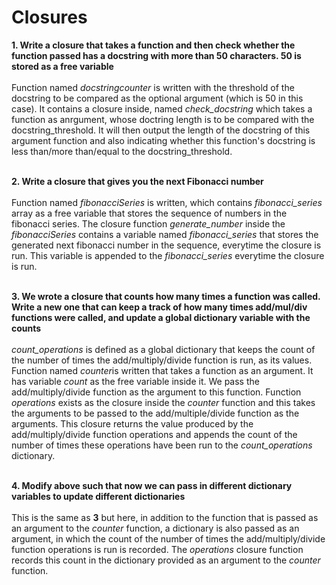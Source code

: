 # Closures

<b>1. Write a closure that takes a function and then check whether the function passed has a docstring with more than 50 characters. 50 is stored as a free variable</b></br></br>
Function named <i>docstringcounter</i> is written with the threshold of the docstring to be compared as the optional argument (which is 50 in this case). It contains a closure inside, named <i>check_docstring</i> which takes a function as anrgument, whose doctring length is to be compared with the docstring_threshold. It will then output the length of the docstring of this argument function and also indicating whether this function's docstring is less than/more than/equal to the docstring_threshold.</br></br>

<b>2. Write a closure that gives you the next Fibonacci number</b></br></br>
Function named <i>fibonacciSeries</i> is written, which contains <i>fibonacci_series</i> array as a free variable that stores the sequence of numbers in the fibonacci series. The closure function <i>generate_number</i> inside the <i>fibonacciSeries</i> contains a variable named <i>fibonacci_series</i> that stores the generated next fibonacci number in the sequence, everytime the closure is run. This variable is appended to the <i>fibonacci_series</i> everytime the closure is run.</br></br>

<b>3. We wrote a closure that counts how many times a function was called. Write a new one that can keep a track of how many times add/mul/div functions were called, and update a global dictionary variable with the counts</b></br></br>
<i>count_operations</i> is defined as a global dictionary that keeps the count of the number of times the add/multiply/divide function is run, as its values. Function named <i>counter</i>is written that takes a function as an argument. It has variable <i>count</i> as the free variable inside it. We pass the add/multiply/divide function as the argument to this function. Function <i>operations</i> exists as the closure inside the <i>counter</i> function and this takes the arguments to be passed to the add/multiple/divide function as the arguments. This closure returns the value produced by the add/multiply/divide function operations and appends the count of the number of times these operations have been run to the <i>count_operations</i> dictionary.</br></br> 

<b>4. Modify above such that now we can pass in different dictionary variables to update different dictionaries</b></br></br>
This is the same as <b>3</b> but here, in addition to the function that is passed as an argument to the <i>counter</i> function, a dictionary is also passed as an argument, in which the count of the number of times the add/multiply/divide function operations is run is recorded. The <i>operations</i> closure function records this count in the dictionary provided as an argument to the <i>counter</i> function. 
